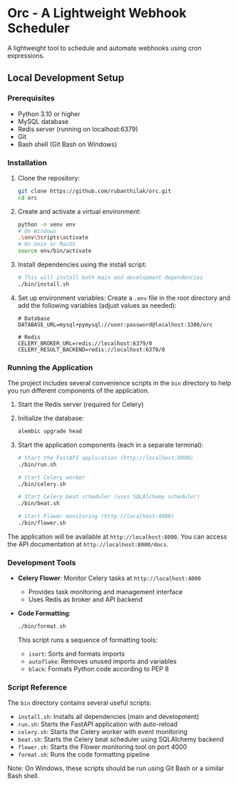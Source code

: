 # Orc - A Lightweight Webhook Scheduler

A lightweight tool to schedule and automate webhooks using cron expressions.

## Local Development Setup

### Prerequisites

- Python 3.10 or higher
- MySQL database
- Redis server (running on localhost:6379)
- Git
- Bash shell (Git Bash on Windows)

### Installation

1. Clone the repository:
   ```bash
   git clone https://github.com/rubanthilak/orc.git
   cd orc
   ```

2. Create and activate a virtual environment:
   ```bash
   python -m venv env
   # On Windows
   .\env\Scripts\activate
   # On Unix or MacOS
   source env/bin/activate
   ```

3. Install dependencies using the install script:
   ```bash
   # This will install both main and development dependencies
   ./bin/install.sh
   ```

4. Set up environment variables:
   Create a `.env` file in the root directory and add the following variables (adjust values as needed):
   ```
   # Database
   DATABASE_URL=mysql+pymysql://user:password@localhost:3306/orc
   
   # Redis
   CELERY_BROKER_URL=redis://localhost:6379/0
   CELERY_RESULT_BACKEND=redis://localhost:6379/0
   ```

### Running the Application

The project includes several convenience scripts in the `bin` directory to help you run different components of the application.

1. Start the Redis server (required for Celery)

2. Initialize the database:
   ```bash
   alembic upgrade head
   ```

3. Start the application components (each in a separate terminal):

   ```bash
   # Start the FastAPI application (http://localhost:8000)
   ./bin/run.sh

   # Start Celery worker
   ./bin/celery.sh

   # Start Celery beat scheduler (uses SQLAlchemy scheduler)
   ./bin/beat.sh

   # Start Flower monitoring (http://localhost:4000)
   ./bin/flower.sh
   ```

The application will be available at `http://localhost:8000`. You can access the API documentation at `http://localhost:8000/docs`.

### Development Tools

- **Celery Flower**: Monitor Celery tasks at `http://localhost:4000`
  - Provides task monitoring and management interface
  - Uses Redis as broker and API backend

- **Code Formatting**:
  ```bash
  ./bin/format.sh
  ```
  This script runs a sequence of formatting tools:
  - `isort`: Sorts and formats imports
  - `autoflake`: Removes unused imports and variables
  - `black`: Formats Python code according to PEP 8

### Script Reference

The `bin` directory contains several useful scripts:
- `install.sh`: Installs all dependencies (main and development)
- `run.sh`: Starts the FastAPI application with auto-reload
- `celery.sh`: Starts the Celery worker with event monitoring
- `beat.sh`: Starts the Celery beat scheduler using SQLAlchemy backend
- `flower.sh`: Starts the Flower monitoring tool on port 4000
- `format.sh`: Runs the code formatting pipeline

Note: On Windows, these scripts should be run using Git Bash or a similar Bash shell.